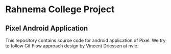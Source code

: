 # Rahnema College Project

## Pixel Android Application

This repository contains source code for android application of Pixel. We try to follow Git Flow approach design by Vincent Driessen at nvie.

